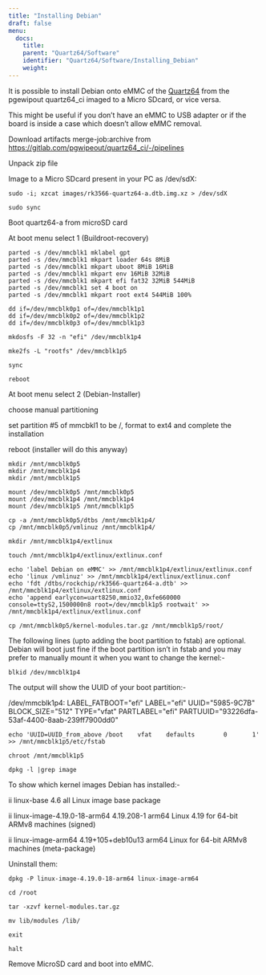 ```yaml
---
title: "Installing Debian"
draft: false
menu:
  docs:
    title:
    parent: "Quartz64/Software"
    identifier: "Quartz64/Software/Installing_Debian"
    weight:
---
```


It is possible to install Debian onto eMMC of the [Quartz64](/documentation/Quartz64) from the pgewipout quartz64_ci imaged to a Micro SDcard, or vice versa.

This might be useful if you don’t have an eMMC to USB adapter or if the board is inside a case which doesn’t allow eMMC removal.

Download artifacts merge-job:archive from https://gitlab.com/pgwipeout/quartz64_ci/-/pipelines

Unpack zip file

Image to a Micro SDcard present in your PC as /dev/sdX:

```shell
sudo -i; xzcat images/rk3566-quartz64-a.dtb.img.xz > /dev/sdX

sudo sync
```

Boot quartz64-a from microSD card

At boot menu select 1 (Buildroot-recovery)

```shell
parted -s /dev/mmcblk1 mklabel gpt
parted -s /dev/mmcblk1 mkpart loader 64s 8MiB
parted -s /dev/mmcblk1 mkpart uboot 8MiB 16MiB
parted -s /dev/mmcblk1 mkpart env 16MiB 32MiB
parted -s /dev/mmcblk1 mkpart efi fat32 32MiB 544MiB
parted -s /dev/mmcblk1 set 4 boot on
parted -s /dev/mmcblk1 mkpart root ext4 544MiB 100%

dd if=/dev/mmcblk0p1 of=/dev/mmcblk1p1
dd if=/dev/mmcblk0p2 of=/dev/mmcblk1p2
dd if=/dev/mmcblk0p3 of=/dev/mmcblk1p3

mkdosfs -F 32 -n "efi" /dev/mmcblk1p4

mke2fs -L "rootfs" /dev/mmcblk1p5

sync

reboot
```

At boot menu select 2 (Debian-Installer)

choose manual partitioning

set partition #5 of mmcbkl1 to be /, format to ext4 and complete the installation

reboot (installer will do this anyway)

```shell
mkdir /mnt/mmcblk0p5
mkdir /mnt/mmcblk1p4
mkdir /mnt/mmcblk1p5

mount /dev/mmcblk0p5 /mnt/mmcblk0p5
mount /dev/mmcblk1p4 /mnt/mmcblk1p4
mount /dev/mmcblk1p5 /mnt/mmcblk1p5

cp -a /mnt/mmcblk0p5/dtbs /mnt/mmcblk1p4/
cp /mnt/mmcblk0p5/vmlinuz /mnt/mmcblk1p4/

mkdir /mnt/mmcblk1p4/extlinux

touch /mnt/mmcblk1p4/extlinux/extlinux.conf

echo 'label Debian on eMMC' >> /mnt/mmcblk1p4/extlinux/extlinux.conf
echo 'linux /vmlinuz' >> /mnt/mmcblk1p4/extlinux/extlinux.conf
echo 'fdt /dtbs/rockchip/rk3566-quartz64-a.dtb' >> /mnt/mmcblk1p4/extlinux/extlinux.conf
echo 'append earlycon=uart8250,mmio32,0xfe660000 console=ttyS2,1500000n8 root=/dev/mmcblk1p5 rootwait' >> /mnt/mmcblk1p4/extlinux/extlinux.conf

cp /mnt/mmcblk0p5/kernel-modules.tar.gz /mnt/mmcblk1p5/root/
```

The following lines (upto adding the boot partition to fstab) are optional. Debian will boot just fine if the boot partition isn’t in fstab and you may prefer to manually mount it when you want to change the kernel:-

`blkid /dev/mmcblk1p4`

The output will show the UUID of your boot partition:-

/dev/mmcblk1p4: LABEL_FATBOOT="efi" LABEL="efi" UUID="5985-9C7B" BLOCK_SIZE="512" TYPE="vfat" PARTLABEL="efi" PARTUUID="93226dfa-53af-4400-8aab-239ff7900dd0"

```shell
echo 'UUID=UUID_from_above /boot    vfat    defaults        0       1' >> /mnt/mmcblk1p5/etc/fstab

chroot /mnt/mmcblk1p5

dpkg -l |grep image
```

To show which kernel images Debian has installed:-

ii  linux-base                    4.6                          all          Linux image base package

ii  linux-image-4.19.0-18-arm64   4.19.208-1                   arm64        Linux 4.19 for 64-bit ARMv8 machines (signed)

ii  linux-image-arm64             4.19+105+deb10u13            arm64        Linux for 64-bit ARMv8 machines (meta-package)

Uninstall them:

```shell
dpkg -P linux-image-4.19.0-18-arm64 linux-image-arm64

cd /root

tar -xzvf kernel-modules.tar.gz

mv lib/modules /lib/

exit

halt
```

Remove MicroSD card and boot into eMMC.
